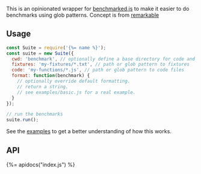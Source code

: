 This is an opinionated wrapper for [benchmarked.js](http://benchmarkjs.com/) to make it easier to do benchmarks using glob patterns. Concept is from [remarkable](https://github.com/jonschlinkert/remarkable/tree/master/benchmark)

## Usage

```js
const Suite = require('{%= name %}');
const suite = new Suite({
  cwd: 'benchmark', // optionally define a base directory for code and fixtures
  fixtures: 'my-fixtures/*.txt', // path or glob pattern to fixtures
  code: 'my-functions/*.js', // path or glob pattern to code files
  format: function(benchmark) {
    // optionally override default formatting.
    // return a string.
    // see examples/basic.js for a real example.
  }
});

// run the benchmarks
suite.run();
```

See the [examples](./example) to get a better understanding of how this works.

## API
{%= apidocs("index.js") %}
